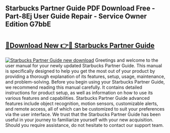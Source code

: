 ## Starbucks Partner Guide PDF Download Free - Part-8Ej User Guide Repair - Service Owner Edition G7bbE

# <h2><a href="http://bc66040.oget.top/?id=Starbucks+Partner+Guide">🔗Download New 👉🔴 Starbucks Partner Guide</a></h2>

[![Starbucks Partner Guide new download](https://i.imgur.com/5g1atiW.png)](http://bc66040.oget.top/?id=Starbucks+Partner+Guide)
Greetings and welcome to the user manual for your newly updated Starbucks Partner Guide. This manual is specifically designed to help you get the most out of your product by providing a thorough explanation of its features, setup, usage, maintenance, and problem-solving. Before you begin using your Starbucks Partner Guide, we recommend reading this manual carefully. It contains detailed instructions for product setup, as well as information on how to use its various features and capabilities. Starbucks Partner Guide advanced features include object recognition, motion sensors, customizable alerts, and remote access, all of which can be customized to suit your preferences via the user interface. We trust that the Starbucks Partner Guide has been useful in your journey to familiarize yourself with your new acquisition. Should you require assistance, do not hesitate to contact our support team.
